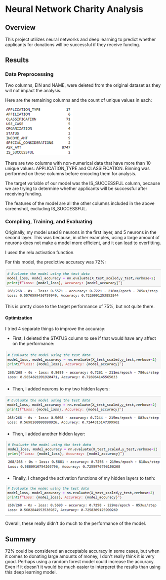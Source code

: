 # Neural Network Charity Analysis

## Overview

This project utilizes neural networks and deep learning to predict whether applicants for donations will be successful if they receive funding.

## Results

### Data Preprocessing

Two columns, EIN and NAME, were deleted from the original dataset as they will not impact the analysis.

Here are the remaining columns and the count of unique values in each:

![column_counts](https://github.com/KW0114/Neural_Network_Charity_Analysis/blob/81b0e6893a6a18ea7255d937f8d05b9fc447943b/Resources/Screenshots/Column_Counts.png)


There are two columns with non-numerical data that have more than 10 unique values: APPLICATION_TYPE and CLASSIFICATION.
Binning was performed on these columns before encoding them for analysis.

The target variable of our model was the IS_SUCCESSFUL column, because we are trying to determine whether applicants will be successful after
receiving funding.

The features of the model are all the other columns included in the above screenshot, excluding IS_SUCCESSFUL.

### Compiling, Training, and Evaluating

Originally, my model used 8 neurons in the first layer, and 5 neurons in the second layer. This was because, in other examples, using a large
amount of neurons does not make a model more efficient, and it can lead to overfitting.

I used the relu activation function.

For this model, the predictive accuracy was 72%:

![original_accuracy](https://github.com/KW0114/Neural_Network_Charity_Analysis/blob/81b0e6893a6a18ea7255d937f8d05b9fc447943b/Resources/Screenshots/Original_Accuracy.png)

This is pretty close to the target performance of 75%, but not quite there.

#### Optimization

I tried 4 separate things to improve the accuracy:

* First, I deleted the STATUS column to see if that would have any affect on the performance:

![delete_status](https://github.com/KW0114/Neural_Network_Charity_Analysis/blob/81b0e6893a6a18ea7255d937f8d05b9fc447943b/Resources/Screenshots/Delete_Status_Accuracy.png)

* Then, I added neurons to my two hidden layers:

![add_neurons](https://github.com/KW0114/Neural_Network_Charity_Analysis/blob/81b0e6893a6a18ea7255d937f8d05b9fc447943b/Resources/Screenshots/Add_Neurons_Accuracy.png)

* Then, I added another hidden layer:

![add_layer](https://github.com/KW0114/Neural_Network_Charity_Analysis/blob/81b0e6893a6a18ea7255d937f8d05b9fc447943b/Resources/Screenshots/Add_Layer_Accuracy.png)

* Finally, I changed the activation functions of my hidden layers to tanh:

![tanh](https://github.com/KW0114/Neural_Network_Charity_Analysis/blob/81b0e6893a6a18ea7255d937f8d05b9fc447943b/Resources/Screenshots/Tanh_Accuracy.png)

Overall, these really didn't do much to the performance of the model. 

## Summary

72% could be considered an acceptable accuracy in some cases, but when it comes to donating large amounts of money, I don't really think it is very good.
Perhaps using a random forest model could increase the accuracy. Even if it doesn't it would be much easier to interperet the results than using this
deep learning model.

